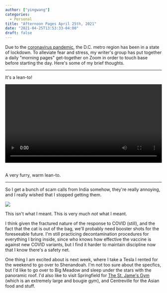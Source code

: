 ```yaml
---
author: ["yingwang"]
categories:
  - Personal
title: "Afternoon Pages April 25th, 2021"
date: "2021-04-25T13:53:33-04:00"
draft: false
---
```


Due to the [coronavirus
pandemic](https://en.wikipedia.org/wiki/2019-20_coronavirus_pandemic), the D.C.
metro region has been in a state of lockdown. To alleviate fear and stress, my
writer's group has put together a daily "morning pages" get-together on Zoom in
order to touch base before starting the day. Here's some of my brief thoughts.

__________

It's a lean-to!

<!-- https://stackoverflow.com/a/26276254 -->
<video style="width: 100%; width: -moz-available; width: -webkit-fill-available; width: fill-available; max-width: 100%;" controls>
    <source src="/video/posts/2021/04/25/afternoon_pages.mp4" type="video/mp4">
    Your browser does not support HTML5 video.
</video>
<br/>
<br/>

A very furry, warm lean-to.

__________

So I get a bunch of scam calls from India somehow, they're really annoying, and
I really wished that I stopped getting them.

![](/img/posts/2021/04/25/afternoon_pages.png)

This isn't what I meant. This is very much *not* what I meant.

I think given the fractured nature of the response to COVID (still), and the
fact that the cat is out of the bag, we'll probably need booster shots for the
foreseeable future. I'm still practicing decontamination procedures for
everything I bring inside, since who knows how effective the vaccine is against
new COVID variants, but I find it harder to maintain discipline now that I know
there's a safety net.

One thing I am excited about is next week, where I take a Tesla I rented for the
weekend to go over to Shenandoah. I'm not too sure about the specfics, but I'd
like to go over to Big Meadow and sleep under the stars with the panoramic roof.
I'd also like to visit Springfield for [The St. Jame's
Gym](https://www.thestjames.com/) (which is an extremely large and bougie gym),
and Centreville for the Asian food and stuff.
